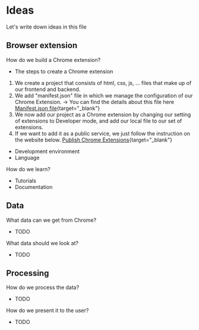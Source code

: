 # Ideas
Let's write down ideas in this file

## Browser extension
How do we build a Chrome extension?
- The steps to create a Chrome extension
1. We create a project that consists of html, css, js, ... files that make up of our frontend and backend. 
2. We add "manifest.json" file in which we manage the configuration of our Chrome Extension. 
→ You can find the details about this file here [Manifest.json file](https://developer.chrome.com/docs/extensions/mv3/manifest/){target="_blank"}
3. We now add our project as a Chrome extension by changing our setting of extensions to Developer mode,
and add our local file to our set of extensions. 
4. If we want to add it as a public service, we just follow the instruction on the website below.
[Publish Chrome Extensions](https://developer.chrome.com/docs/webstore/register/){target="_blank"}
- Development environment
- Language

How do we learn?
- Tutorials
- Documentation

## Data
What data can we get from Chrome?
- TODO

What data should we look at?
- TODO

## Processing
How do we process the data?
- TODO

How do we present it to the user?
- TODO
